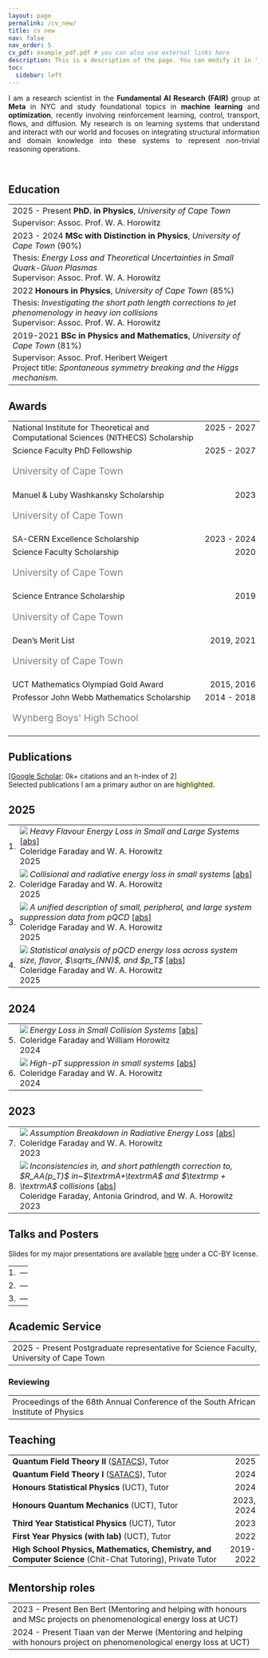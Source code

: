 ```yaml
---
layout: page
permalink: /cv_new/
title: cv new
nav: false
nav_order: 5
cv_pdf: example_pdf.pdf # you can also use external links here
description: This is a description of the page. You can modify it in '_pages/cv.md'. You can also change or remove the top pdf download button.
toc:
  sidebar: left
---
```


<p align='justify'>
I am a research scientist in the
<b>Fundamental AI Research (FAIR)</b>
group at
<b>Meta</b> in NYC
and study foundational topics in <b>machine learning</b> and
<b>optimization</b>, recently involving
reinforcement learning, control, transport, flows, and diffusion.
My research is on learning systems that understand and interact with our world
and focuses on integrating structural information and domain knowledge into
these systems to represent non-trivial reasoning operations.
</p><br>


## <i class="fa fa-chevron-right"></i> Education

<table class="table table-hover">
  <tr>
    <td>
      <span class='cvdate'>2025&nbsp;-&nbsp;Present</span>
      <strong>PhD. in Physics</strong>, <em>University of Cape Town</em>
      <br>
        <p style='margin-top:-1em;margin-bottom:0em' markdown='1'>
        <br> Supervisor: Assoc. Prof. W. A. Horowitz
        </p>
    </td>
  </tr>
  <tr>
    <td>
      <span class='cvdate'>2023&nbsp;-&nbsp;2024</span>
      <strong>MSc with Distinction in Physics</strong>, <em>University of Cape Town</em>
        (90%)
      <br>
        <p style='margin-top:-1em;margin-bottom:0em' markdown='1'>
        <br> Thesis: <i>Energy Loss and Theoretical Uncertainties in Small Quark-Gluon Plasmas</i>
        <br> Supervisor: Assoc. Prof. W. A. Horowitz
        </p>
    </td>
  </tr>
  <tr>
    <td>
      <span class='cvdate'>2022</span>
      <strong>Honours in Physics</strong>, <em>University of Cape Town</em>
        (85%)
      <br>
        <p style='margin-top:-1em;margin-bottom:0em' markdown='1'>
        <br> Thesis: <i>Investigating the short path length corrections to jet phenomenology in heavy ion collisions</i>
        <br> Supervisor: Assoc. Prof. W. A. Horowitz
        </p>
    </td>
  </tr>
  <tr>
    <td>
      <span class='cvdate'>2019-2021</span>
      <strong>BSc in Physics and Mathematics</strong>, <em>University of Cape Town</em>
        (81%)
      <br>
        <p style='margin-top:-1em;margin-bottom:0em' markdown='1'>
        <br> Supervisor: Assoc. Prof. Heribert Weigert
        <br> Project title: <i>Spontaneous symmetry breaking and the Higgs mechanism.</i>
        </p>
    </td>
  </tr>
</table>


## <i class="fa fa-chevron-right"></i> Awards
<table class="table table-hover">
<tr>
  <td>
  <div style='float: right'>2025&nbsp;-&nbsp;2027</div>
  <div>
        National Institute for Theoretical and Computational Sciences (NITHECS) Scholarship
  </div>
  </td>
  <!-- <td class='col-md-2' style='text-align:right;'>2025&nbsp;-&nbsp;2027</td> -->
</tr>
<tr>
  <td>
  <div style='float: right'>2025&nbsp;-&nbsp;2027</div>
  <div>
        Science Faculty PhD Fellowship
    <br><p style="color:grey;font-size:1.2rem">University of Cape Town</p>
  </div>
  </td>
  <!-- <td class='col-md-2' style='text-align:right;'>2025&nbsp;-&nbsp;2027</td> -->
</tr>
<tr>
  <td>
  <div style='float: right'>2023</div>
  <div>
        Manuel & Luby Washkansky Scholarship
    <br><p style="color:grey;font-size:1.2rem">University of Cape Town</p>
  </div>
  </td>
  <!-- <td class='col-md-2' style='text-align:right;'>2023</td> -->
</tr>
<tr>
  <td>
  <div style='float: right'>2023&nbsp;-&nbsp;2024</div>
  <div>
        SA-CERN Excellence Scholarship
  </div>
  </td>
  <!-- <td class='col-md-2' style='text-align:right;'>2023&nbsp;-&nbsp;2024</td> -->
</tr>
<tr>
  <td>
  <div style='float: right'>2020</div>
  <div>
        Science Faculty Scholarship
    <br><p style="color:grey;font-size:1.2rem">University of Cape Town</p>
  </div>
  </td>
  <!-- <td class='col-md-2' style='text-align:right;'>2020</td> -->
</tr>
<tr>
  <td>
  <div style='float: right'>2019</div>
  <div>
        Science Entrance Scholarship
    <br><p style="color:grey;font-size:1.2rem">University of Cape Town</p>
  </div>
  </td>
  <!-- <td class='col-md-2' style='text-align:right;'>2019</td> -->
</tr>
<tr>
  <td>
  <div style='float: right'>2019, 2021</div>
  <div>
        Dean’s Merit List
    <br><p style="color:grey;font-size:1.2rem">University of Cape Town</p>
  </div>
  </td>
  <!-- <td class='col-md-2' style='text-align:right;'>2019, 2021</td> -->
</tr>
<tr>
  <td>
  <div style='float: right'>2015, 2016</div>
  <div>
        UCT Mathematics Olympiad Gold Award
  </div>
  </td>
  <!-- <td class='col-md-2' style='text-align:right;'>2015, 2016</td> -->
</tr>
<tr>
  <td>
  <div style='float: right'>2014&nbsp;-&nbsp;2018</div>
  <div>
        Professor John Webb Mathematics Scholarship
    <br><p style="color:grey;font-size:1.2rem">Wynberg Boys' High School</p>
  </div>
  </td>
  <!-- <td class='col-md-2' style='text-align:right;'>2014&nbsp;-&nbsp;2018</td> -->
</tr>
</table>


## <i class="fa fa-chevron-right"></i> Publications

<!-- I usually publish at machine learning conferences, -->
<!-- including . -->
<!-- <a href="https://scholar.google.com/citations?user=x9F8UrwAAAAJ">Google Scholar</a> -->
<!-- reports 0k+ citations and an h-index of 2. -->
<!-- The selected publications I am a primary author on are <span style='background-color: #ffffd0'>highlighted.</span> -->

[<a href="https://scholar.google.com/citations?user=x9F8UrwAAAAJ">Google Scholar</a>: 0k+ citations and an h-index of 2] <br>
Selected publications I am a primary author on are <span style='background-color: #ffffd0'>highlighted.</span>

<h2>2025</h2>
<table class="table table-hover">

<tr id="tr-Faraday:2024zfj" >
<td align='right' style='padding-left:0;padding-right:0;'>
1.
</td>
<td>
<img src="images/publications/Faraday:2024zfj.png" onerror="this.style.display='none'" class="publicationImg" />
<em>Heavy Flavour Energy Loss in Small and Large Systems</em> 
[<a href='javascript:;'
    onclick='$("#abs_Faraday:2024zfj").toggle()'>abs</a>]<br>
Coleridge&nbsp;Faraday and W.&nbsp;A.&nbsp;Horowitz<br>
 2025  <br>

</td>
</tr>


<tr id="tr-Faraday:2024gzx" >
<td align='right' style='padding-left:0;padding-right:0;'>
2.
</td>
<td>
<img src="images/publications/Faraday:2024gzx.png" onerror="this.style.display='none'" class="publicationImg" />
<em>Collisional and radiative energy loss in small systems</em> 
[<a href='javascript:;'
    onclick='$("#abs_Faraday:2024gzx").toggle()'>abs</a>]<br>
Coleridge&nbsp;Faraday and W.&nbsp;A.&nbsp;Horowitz<br>
 2025  <br>

</td>
</tr>


<tr id="tr-Faraday:2024qtl" >
<td align='right' style='padding-left:0;padding-right:0;'>
3.
</td>
<td>
<img src="images/publications/Faraday:2024qtl.png" onerror="this.style.display='none'" class="publicationImg" />
<em>A unified description of small, peripheral, and large system suppression data from pQCD</em> 
[<a href='javascript:;'
    onclick='$("#abs_Faraday:2024qtl").toggle()'>abs</a>]<br>
Coleridge&nbsp;Faraday and W.&nbsp;A.&nbsp;Horowitz<br>
 2025  <br>

</td>
</tr>


<tr id="tr-Faraday:2025pto" >
<td align='right' style='padding-left:0;padding-right:0;'>
4.
</td>
<td>
<img src="images/publications/Faraday:2025pto.png" onerror="this.style.display='none'" class="publicationImg" />
<em>Statistical analysis of pQCD energy loss across system size, flavor, $\sqrts_{NN}$, and $p_T$</em> 
[<a href='javascript:;'
    onclick='$("#abs_Faraday:2025pto").toggle()'>abs</a>]<br>
Coleridge&nbsp;Faraday and W.&nbsp;A.&nbsp;Horowitz<br>
 2025  <br>

</td>
</tr>

</table>
<h2>2024</h2>
<table class="table table-hover">

<tr id="tr-Faraday:2023vbo" >
<td align='right' style='padding-left:0;padding-right:0;'>
5.
</td>
<td>
<img src="images/publications/Faraday:2023vbo.png" onerror="this.style.display='none'" class="publicationImg" />
<em>Energy Loss in Small Collision Systems</em> 
[<a href='javascript:;'
    onclick='$("#abs_Faraday:2023vbo").toggle()'>abs</a>]<br>
Coleridge&nbsp;Faraday and William&nbsp;Horowitz<br>
 2024  <br>

</td>
</tr>


<tr id="tr-Faraday:2023huz" >
<td align='right' style='padding-left:0;padding-right:0;'>
6.
</td>
<td>
<img src="images/publications/Faraday:2023huz.png" onerror="this.style.display='none'" class="publicationImg" />
<em>High-pT suppression in small systems</em> 
[<a href='javascript:;'
    onclick='$("#abs_Faraday:2023huz").toggle()'>abs</a>]<br>
Coleridge&nbsp;Faraday and W.&nbsp;A.&nbsp;Horowitz<br>
 2024  <br>

</td>
</tr>

</table>
<h2>2023</h2>
<table class="table table-hover">

<tr id="tr-Faraday:2023uay" >
<td align='right' style='padding-left:0;padding-right:0;'>
7.
</td>
<td>
<img src="images/publications/Faraday:2023uay.png" onerror="this.style.display='none'" class="publicationImg" />
<em>Assumption Breakdown in Radiative Energy Loss</em> 
[<a href='javascript:;'
    onclick='$("#abs_Faraday:2023uay").toggle()'>abs</a>]<br>
Coleridge&nbsp;Faraday and W.&nbsp;A.&nbsp;Horowitz<br>
 2023  <br>

</td>
</tr>


<tr id="tr-Faraday:2023mmx" >
<td align='right' style='padding-left:0;padding-right:0;'>
8.
</td>
<td>
<img src="images/publications/Faraday:2023mmx.png" onerror="this.style.display='none'" class="publicationImg" />
<em>Inconsistencies in, and short pathlength correction to, $R_AA(p_T)$ in~$\textrmA+\textrmA$ and $\textrmp + \textrmA$ collisions</em> 
[<a href='javascript:;'
    onclick='$("#abs_Faraday:2023mmx").toggle()'>abs</a>]<br>
Coleridge&nbsp;Faraday, Antonia&nbsp;Grindrod, and W.&nbsp;A.&nbsp;Horowitz<br>
 2023  <br>

</td>
</tr>

</table>


## <i class="fa fa-chevron-right"></i> Talks and Posters
Slides for my major presentations are available
[here](https://bamos.github.io/presentations/)
under a CC-BY license.

<table class="table table-hover">
<tr>
  <td align='right' style='padding-right:0;padding-left:0;'>1.</td>
  <td style='padding-right:0;'>
    <span class='cvdate'></span>
     <em></em> &mdash;
        
  </td>
</tr>
<tr>
  <td align='right' style='padding-right:0;padding-left:0;'>2.</td>
  <td style='padding-right:0;'>
    <span class='cvdate'></span>
     <em></em> &mdash;
        
  </td>
</tr>
<tr>
  <td align='right' style='padding-right:0;padding-left:0;'>3.</td>
  <td style='padding-right:0;'>
    <span class='cvdate'></span>
     <em></em> &mdash;
        
  </td>
</tr>
</table>


## <i class="fa fa-chevron-right"></i> Academic Service
<table class="table table-hover">
<tr>
  <td style='padding-right:0;'>
  <span class='cvdate'>2025&nbsp;-&nbsp;Present</span>
      Postgraduate representative for Science Faculty, University of Cape Town
  </td>
</tr>
</table>

### Reviewing
<table class="table table-hover">
<tr>
  <td style='padding-right:0;'>Proceedings of the 68th Annual Conference of the South African Institute of Physics</td>
</tr>
</table>


## <i class="fa fa-chevron-right"></i> Teaching
<table class="table table-hover">
<tr>
  <td style='padding-right:0'><strong>Quantum Field Theory II</strong> (<a href="https://nithecs.ac.za/south-african-theory-and-computational-school/" target="_blank">SATACS</a>), Tutor</td>
  <td class='col-md-2' style='text-align:right; padding-left:0;'>2025</td>
</tr>
<tr>
  <td style='padding-right:0'><strong>Quantum Field Theory I</strong> (<a href="https://nithecs.ac.za/south-african-theory-and-computational-school/" target="_blank">SATACS</a>), Tutor</td>
  <td class='col-md-2' style='text-align:right; padding-left:0;'>2024</td>
</tr>
<tr>
  <td style='padding-right:0'><strong>Honours Statistical Physics</strong> (UCT), Tutor</td>
  <td class='col-md-2' style='text-align:right; padding-left:0;'>2024</td>
</tr>
<tr>
  <td style='padding-right:0'><strong>Honours Quantum Mechanics</strong> (UCT), Tutor</td>
  <td class='col-md-2' style='text-align:right; padding-left:0;'>2023, 2024</td>
</tr>
<tr>
  <td style='padding-right:0'><strong>Third Year Statistical Physics</strong> (UCT), Tutor</td>
  <td class='col-md-2' style='text-align:right; padding-left:0;'>2023</td>
</tr>
<tr>
  <td style='padding-right:0'><strong>First Year Physics (with lab)</strong> (UCT), Tutor</td>
  <td class='col-md-2' style='text-align:right; padding-left:0;'>2022</td>
</tr>
<tr>
  <td style='padding-right:0'><strong>High School Physics, Mathematics, Chemistry, and Computer Science</strong> (Chit-Chat Tutoring), Private Tutor</td>
  <td class='col-md-2' style='text-align:right; padding-left:0;'>2019-2022</td>
</tr>
</table>


## <i class="fa fa-chevron-right"></i> Mentorship roles
<table class="table table-hover">
<tr>
  <td style='padding-right:0;'>
    <span class='cvdate'>2023&nbsp;-&nbsp;Present</span>
        Ben Bert (Mentoring and helping with honours and MSc projects on phenomenological energy loss at UCT)
  </td>
</tr>
<tr>
  <td style='padding-right:0;'>
    <span class='cvdate'>2024&nbsp;-&nbsp;Present</span>
        Tiaan van der Merwe (Mentoring and helping with honours project on phenomenological energy loss at UCT)
  </td>
</tr>
</table>
